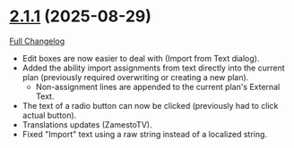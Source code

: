# [2.1.1](https://github.com/markoleptic/EncounterPlanner/tree/2.1.1) (2025-08-29)

[Full Changelog](https://github.com/markoleptic/EncounterPlanner/compare/2.1.0...2.1.1)

-   Edit boxes are now easier to deal with (Import from Text dialog).
-   Added the ability import assignments from text directly into the current plan (previously required overwriting or creating a new plan).
    -   Non-assignment lines are appended to the current plan's External Text.
-   The text of a radio button can now be clicked (previously had to click actual button).
-   Translations updates (ZamestoTV).
-   Fixed "Import" text using a raw string instead of a localized string.
